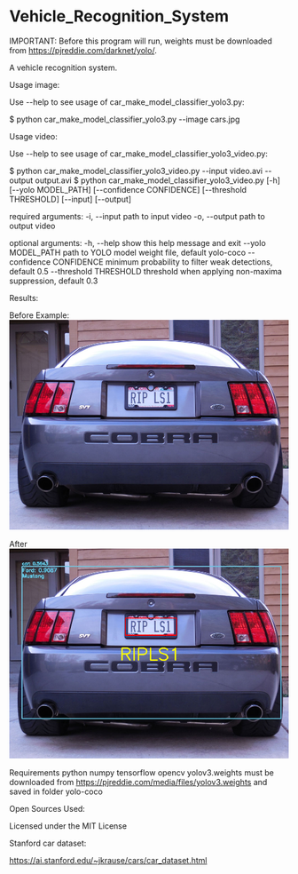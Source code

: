 # Vehicle_Recognition_System

IMPORTANT: Before this program will run, weights must be downloaded from https://pjreddie.com/darknet/yolo/.

A vehicle recognition system.

Usage image: 

Use --help to see usage of car_make_model_classifier_yolo3.py:

$ python car_make_model_classifier_yolo3.py --image cars.jpg

Usage video: 

Use --help to see usage of car_make_model_classifier_yolo3_video.py:

$ python car_make_model_classifier_yolo3_video.py --input video.avi --output output.avi
$ python car_make_model_classifier_yolo3_video.py [-h] [--yolo MODEL_PATH] [--confidence CONFIDENCE] [--threshold THRESHOLD] [--input] [--output]

required arguments:
  -i, --input              path to input video
  -o, --output             path to output video

optional arguments:
  -h, --help               show this help message and exit
  --yolo MODEL_PATH        path to YOLO model weight file, default yolo-coco
  --confidence CONFIDENCE  minimum probability to filter weak detections, default 0.5
  --threshold THRESHOLD    threshold when applying non-maxima suppression, default 0.3
  
Results: 

Before 
Example:
![](3.png)

After
![](imgOriginalScene.png)


Requirements
python
numpy
tensorflow
opencv
yolov3.weights must be downloaded from https://pjreddie.com/media/files/yolov3.weights and saved in folder yolo-coco









Open Sources Used:

Licensed under the MIT License

Stanford car dataset: 

https://ai.stanford.edu/~jkrause/cars/car_dataset.html
